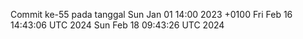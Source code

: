 Commit ke-55 pada tanggal Sun Jan 01 14:00 2023 +0100
Fri Feb 16 14:43:06 UTC 2024
Sun Feb 18 09:43:26 UTC 2024
